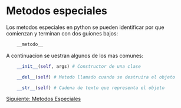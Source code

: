 # Metodos especiales

Los metodos especiales en python se pueden identificar por que comienzan y terminan con dos guiones bajos:

```python
    __metodo__
```

A continuacion se uestran algunos de los mas comunes:

```python
    __init__(self, args) # Constructor de una clase

    __del__(self) # Metodo llamado cuando se destruira el objeto

    __str__(self) # Cadena de texto que representa el objeto
```

[Siguiente: Metodos Especiales](MetEsp/MetodosEspeciales.md)